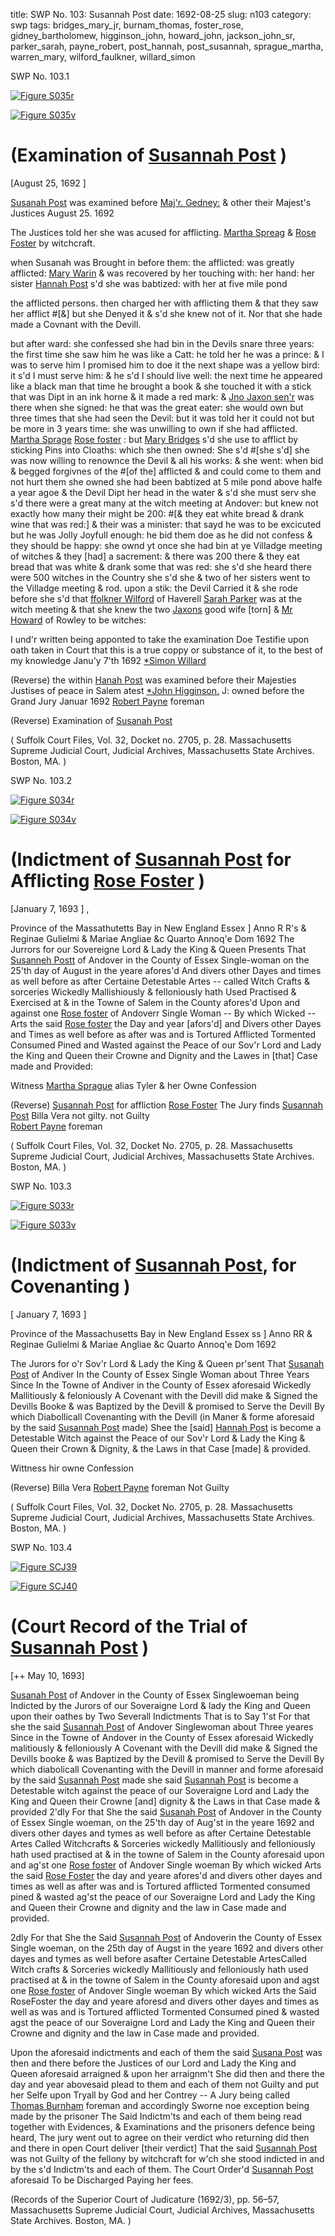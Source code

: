 title: SWP No. 103: Susannah Post
date: 1692-08-25
slug: n103
category: swp
tags: bridges_mary_jr, burnam_thomas, foster_rose, gidney_bartholomew, higginson_john, howard_john, jackson_john_sr, parker_sarah, payne_robert, post_hannah, post_susannah, sprague_martha, warren_mary, wilford_faulkner, willard_simon





<div markdown class="doc" id="n103.1">

<div class="doc_id">SWP No. 103.1</div>


<span markdown class="figure">[![Figure S035r](archives/Suffolk/small/S035A.jpg)](archives/Suffolk/large/S035A.jpg)</span>

<span markdown class="figure">[![Figure S035v](archives/Suffolk/small/S035B.jpg)](archives/Suffolk/large/S035B.jpg)</span>

# (Examination of [Susannah Post](/tag/post_susannah.html) )

[August 25, 1692 ] 

[Susanah Post](/tag/post_susannah.html) was examined before [Maj'r. Gedney:](/tag/gidney_bartholomew.html) & other their Majest's Justices August 25. 1692
        
The Justices told her she was acused for afflicting. [Martha Spreag](/tag/sprague_martha.html) & [Rose Foster](/tag/foster_rose.html) by witchcraft. 
        
when Susanah was Brought in before them: the afflicted: was greatly afflicted: [Mary Warin](/tag/warren_mary.html) & was recovered by her touching with: her hand: her sister [Hannah Post](/tag/post_hannah.html) s'd she was babtized: with her at five mile pond 
        
the afflicted persons. then charged her with afflicting them & that they saw her afflict #[&] but she Denyed it & s'd she knew not of it. Nor that she hade made a Covnant with the Devill.

but after ward: she confessed she had bin in the Devils snare three years: the first time she saw him he was like a Catt: he told her he was a prince: & I was to serve him I promised him to doe it the next shape was a yellow bird: it s'd I must serve him: & he s'd I should live well: the next time he appeared like a black man that time he brought a book & she touched it with a stick that was Dipt in an ink horne & it made a red mark: & [Jno Jaxon sen'r](/tag/jackson_john_sr.html) was there when she signed: he that was the great eater: she would own but three times that she had seen the Devil: but it was told her it could not but be more in 3 years time: she was unwilling to own if she had afflicted. [Martha Sprage](/tag/sprague_martha.html) [Rose foster](/tag/foster_rose.html) : but [Mary Bridges](/tag/bridges_mary_jr.html) s'd she use to afflict by sticking Pins into Cloaths: which she then owned: She s'd #[she s'd] she was now willing to renownce the Devil & all his works: & she went: when bid & begged forgivnes of the #[of the] afflicted & and could come to them and not hurt them she owned she had been babtized at 5 mile pond above halfe a year agoe & the Devil Dipt her head in the water & s'd she must serv she s'd there were a great many at the witch meeting at Andover: but knew not exactly how many their might be 200: #[& they eat white bread & drank wine that was red:] & their was a minister: that sayd he was to be excicuted but he was Jolly Joyfull enough: he bid them doe as he did not confess & they should be happy: she ownd yt once she had bin at ye Villadge meeting of witches & they [had] a sacrement: & there was 200 there &  they eat bread that was white & drank some that was red: she s'd she heard there were 500 witches in the Country she s'd she & two of her sisters went to the Villadge meeting & rod. upon a stik: the Devil Carried it & she rode before she s'd that [ffolkner Wilford](/tag/wilford_faulkner.html) of Haverell [Sarah Parker](/tag/parker_sarah.html) was at the witch meeting & that she knew the two [Jaxons](/tag/jackson_john_sr.html) good wife [torn] & [Mr Howard](/tag/howard_john.html) of Rowley to be witches:

I und'r written being apponted to take the examination Doe Testifie upon oath taken in Court that this is a true coppy or substance of it, to the best of my knowledge 
Janu'y 7'th 1692                                       [*Simon Willard](/tag/willard_simon.html) 

(Reverse)  the within [Hanah Post](/tag/post_hannah.html) was examined before their Majesties Justises of peace in Salem atest [*John Higginson.](/tag/higginson_john.html) J: 
owned before the Grand Jury
Januar 1692    [Robert Payne](/tag/payne_robert.html) foreman                                     

(Reverse) Examination of [Susanah Post](/tag/post_susannah.html) 

( Suffolk Court Files, Vol. 32, Docket no. 2705, p. 28. Massachusetts Supreme Judicial Court, Judicial Archives, Massachusetts State Archives. Boston, MA. )

</div>



<div markdown class="doc" id="n103.2">

<div class="doc_id">SWP No. 103.2</div>


<span markdown class="figure">[![Figure S034r](archives/Suffolk/small/S034A.jpg)](archives/Suffolk/large/S034A.jpg)</span>

<span markdown class="figure">[![Figure S034v](archives/Suffolk/small/S034B.jpg)](archives/Suffolk/large/S034B.jpg)</span>

# (Indictment of [Susannah Post](/tag/post_susannah.html) for Afflicting [Rose Foster](/tag/foster_rose.html) )

[January 7, 1693 ] ,

Province of the Massathutetts Bay in New England Essex ] Anno R R's & Reginae Gulielmi & Mariae Angliae &c Quarto Annoq'e 
Dom 1692
The Jurrors for our Sovereigne Lord & Lady the King & Queen Presents 
That [Susanneh Postt](/tag/post_susannah.html) of Andover in the County of Essex Single-woman on the 25'th day of August in the yeare afores'd And divers other Dayes and times as well before as after Certaine Detestable Artes -- called Witch Crafts & sorceries Wickedly Mallishiously & felloniously hath Used Practised & Exercised at & in the Towne of Salem in the County afores'd Upon and against one [Rose foster](/tag/foster_rose.html) of Andoverr Single Woman -- By which Wicked -- Arts the said [Rose foster](/tag/foster_rose.html) the Day and year [afors'd] and Divers other Dayes and Times  as well before as after was and is Tortured Afflicted Tormented Consumed Pined and Wasted against the Peace of our Sov'r Lord and Lady the King and Queen their Crowne and Dignity and the Lawes in [that] Case made and Provided:      

Witness [Martha Sprague](/tag/sprague_martha.html) alias Tyler 
        & her Owne Confession

(Reverse) [Susannah Post](/tag/post_susannah.html) for affliction
[Rose Foster](/tag/foster_rose.html)                      The Jury finds [Susannah Post](/tag/post_susannah.html) 
Billa Vera                                                 not gilty.
not Guilty                                                                                             
[Robert Payne](/tag/payne_robert.html)
foreman 

( Suffolk Court Files, Vol. 32, Docket No. 2705, p. 28. Massachusetts Supreme Judicial Court, Judicial Archives, Massachusetts State Archives. Boston, MA. )


</div>



<div markdown class="doc" id="n103.3">

<div class="doc_id">SWP No. 103.3</div>


<span markdown class="figure">[![Figure S033r](archives/Suffolk/small/S033A.jpg)](archives/Suffolk/large/S033A.jpg)</span>

<span markdown class="figure">[![Figure S033v](archives/Suffolk/small/S033B.jpg)](archives/Suffolk/large/S033B.jpg)</span>

# (Indictment of [Susannah Post](/tag/post_susannah.html), for Covenanting )

[ January 7, 1693 ] 

Province of the Massachusetts Bay in New England Essex ss ] Anno RR & Reginae Gulielmi & Mariae Angliae &c Quarto Annoq'e 
Dom 1692

The Jurors for o'r Sov'r Lord & Lady the King & Queen pr'sent 
That [Susanah Post](/tag/post_susannah.html) of Andiver In the County of Essex Single Woman about Three Years Since In the Towne of Andiver in the County of Essex aforesaid Wickedly Mallitiously & feloniously A Covenant with the Devill did make & Signed the Devills Booke & was Baptized by the Devill & promised to Serve the Devill By which Diabollicall Covenanting with the Devill (in Maner & forme aforesaid by the said [Susannah Post](/tag/post_susannah.html) made) Shee the [said] [Hannah Post](/tag/post_hannah.html) is become a Detestable Witch against the Peace of our Sov'r Lord & Lady the King & Queen their Crown & Dignity, & the Laws in that Case [made] & provided.

Wittness hir owne Confession 

(Reverse) Billa Vera 
[Robert Payne](/tag/payne_robert.html)
foreman 
Not Guilty 

( Suffolk Court Files, Vol. 32, Docket No. 2705, p. 28. Massachusetts Supreme Judicial Court, Judicial Archives, Massachusetts State Archives. Boston, MA. )


</div>



<div markdown class="doc" id="n103.4">

<div class="doc_id">SWP No. 103.4</div>


<span markdown class="figure">[![Figure SCJ39](archives/SCJ/small/SCJ39.jpg)](archives/SCJ/large/SCJ39.jpg)</span>

<span markdown class="figure">[![Figure SCJ40](archives/SCJ/small/SCJ40.jpg)](archives/SCJ/large/SCJ40.jpg)</span>



# (Court Record of the Trial of [Susannah Post](/tag/post_susannah.html) )

[++ May 10, 1693]

[Susanah Post](/tag/post_susannah.html) of Andover in the County of Essex Singlewoeman being Indicted by the Jurors of our Soveraigne Lord & lady the King and Queen upon their oathes by Two Severall Indictments That is to Say 1'st For that she the said [Susannah Post](/tag/post_susannah.html) of Andover Singlewoman about Three yeares Since in the Towne of Andover in the County of Essex aforesaid Wickedly malitiously & felloniously A Covenant with the Devill did make & Signed the Devills booke & was Baptized by the Devill & promised to Serve the Devill By which diabolicall Covenanting with the Devill in manner and forme aforesaid by the said [Susannah Post](/tag/post_susannah.html) made she said [Susannah Post](/tag/post_susannah.html) is become a Detestable witch against the peace of our Soveraigne Lord and Lady the King and Queen their Crowne [and] dignity & the Laws in that Case made & provided 2'dly For that She the said [Susanah Post](/tag/post_susannah.html) of Andover in the County of Essex Single woeman, on the 25'th day of Aug'st in the yeare 1692 and divers other dayes and tymes as well before as after Certaine Detestable Artes Called Witchcrafts & Sorceries wickedly Mallitiously and felloniously hath used practised at & in the towne of Salem in the County aforesaid upon and ag'st one [Rose foster](/tag/foster_rose.html) of Andover Single woeman By which wicked Arts the said [Rose Foster](/tag/foster_rose.html) the day and yeare afores'd and divers other dayes and times as well as after was and is Tortured afflicted Tormented consumed pined & wasted ag'st the peace of our Soveraigne Lord and Lady the King and Queen their Crowne and dignity and the law in Case made and provided.

2dly For that She the Said [Susannah Post](/tag/post_susannah.html) of Andoverin the County of Essex Single woeman,
on the 25th day of Augst in the yeare 1692 and divers other dayes and tymes as well before asafter Certaine Detestable ArtesCalled Witch crafts & Sorceries wickedly Mallitiously and felloniously hath used practised at & in the towne of Salem in the County aforesaid upon and agst one [Rose foster](/tag/foster_rose.html) of Andover Single woeman By which wicked Arts the Said RoseFoster the day and yeare aforesd and divers other dayes and times as well as was and is Tortured afflicted Tormented Consumed pined & wasted agst the peace of our Soveraigne Lord and Lady the King and Queen their Crowne and dignity and the law in Case made and provided.

Upon the aforesaid indictments and each of them the said [Susana Post](/tag/post_susannah.html) was then and there before the Justices of our Lord and Lady the King and Queen aforesaid arraigned & upon her arraignm't She  did then and there the day and year abovesaid plead to them and each of them not Guilty and put her Selfe upon Tryall by God and her Contrey -- 
A Jury being called [Thomas Burnham](/tag/burnam_thomas.html) foreman and accordingly Sworne noe exception being made by the prisoner The Said Indictm'ts and each of them being read together with Evidences, & Examinations and the prisoners defence being heard, The jury went out to agree on their verdict who returning did then and there in open Court deliver [their verdict] That the said [Susannah Post](/tag/post_susannah.html) was not Guilty of the fellony by witchcraft for w'ch she stood indicted in and by the s'd Indictm'ts and each of them.
                                              The Court Order'd [Susannah Post](/tag/post_susannah.html) aforesaid To be 
                                              Discharged Paying her fees.

(Records of the Superior Court of Judicature (1692/3), pp. 56–57, Massachusetts Supreme Judicial Court, Judicial Archives,
Massachusetts State Archives. Boston, MA. )

</div>
